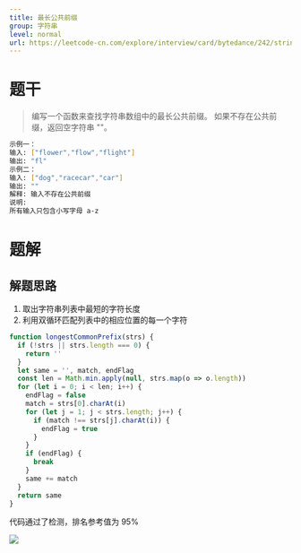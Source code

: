 ```yaml
---
title: 最长公共前缀
group: 字符串
level: normal
url: https://leetcode-cn.com/explore/interview/card/bytedance/242/string/1014/
---
```


# 题干

> 编写一个函数来查找字符串数组中的最长公共前缀。
如果不存在公共前缀，返回空字符串 ""。
```sh
示例一：
输入: ["flower","flow","flight"]
输出: "fl"
示例二：
输入: ["dog","racecar","car"]
输出: ""
解释: 输入不存在公共前缀
说明: 
所有输入只包含小写字母 a-z 
```

# 题解

## 解题思路

1. 取出字符串列表中最短的字符长度
2. 利用双循环匹配列表中的相应位置的每一个字符

```js
function longestCommonPrefix(strs) {
  if (!strs || strs.length === 0) {
    return ''
  }
  let same = '', match, endFlag
  const len = Math.min.apply(null, strs.map(o => o.length))
  for (let i = 0; i < len; i++) {
    endFlag = false
    match = strs[0].charAt(i)
    for (let j = 1; j < strs.length; j++) {
      if (match !== strs[j].charAt(i)) {
        endFlag = true
      }
    }
    if (endFlag) {
      break
    }
    same += match
  }
  return same
}
```

代码通过了检测，排名参考值为 95%

![](https://resources.chenjianhui.site/20200605134813.png)


